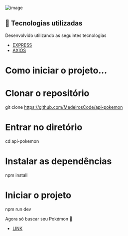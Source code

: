 ![image](https://user-images.githubusercontent.com/90536013/196843437-a36d0332-83d4-46c1-8bd7-d1627c1cc9eb.png)

## 🚀 Tecnologias utilizadas

Desenvolvido utilizando as seguintes tecnologias

- [EXPRESS](https://www.npmjs.com/package/express)
- [AXIOS](https://axios-http.com/ptbr/docs/intro)

# Como iniciar o projeto...

# Clonar o repositório
 git clone https://github.com/MedeirosCode/api-pokemon

 # Entrar no diretório
   cd api-pokemon

 # Instalar as dependências
   npm install
  
 # Iniciar o projeto
   npm run dev 
   
 Agora só buscar seu Pokémon 🙂
 - [LINK](https://localhost:3000/pokemon/2)
